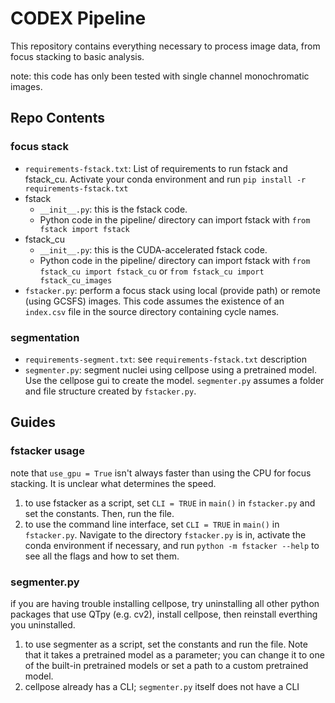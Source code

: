 # CODEX Pipeline

This repository contains everything necessary to process image data, from focus stacking to basic analysis.

note: this code has only been tested with single channel monochromatic images.

## Repo Contents

### focus stack

- `requirements-fstack.txt`: List of requirements to run fstack and fstack_cu. Activate your conda environment and run `pip install -r requirements-fstack.txt`
- fstack
  - `__init__.py`: this is the fstack code.
  - Python code in the pipeline/ directory can import fstack with `from fstack import fstack`
- fstack_cu
  - `__init__.py`: this is the CUDA-accelerated fstack code.
  - Python code in the pipeline/ directory can import fstack with `from fstack_cu import fstack_cu` or `from fstack_cu import fstack_cu_images`
- `fstacker.py`: perform a focus stack using local (provide path) or remote (using GCSFS) images. This code assumes the existence of an `index.csv` file in the source directory containing cycle names.

### segmentation

- `requirements-segment.txt`: see `requirements-fstack.txt` description
- `segmenter.py`: segment nuclei using cellpose using a pretrained model. Use the cellpose gui to create the model. `segmenter.py` assumes a folder and file structure created by `fstacker.py`.

## Guides

### fstacker usage

note that `use_gpu = True` isn't always faster than using the CPU for focus stacking. It is unclear what determines the speed.

1. to use fstacker as a script, set `CLI = TRUE` in `main()` in `fstacker.py` and set the constants. Then, run the file.
2. to use the command line interface, set `CLI = TRUE` in `main()` in `fstacker.py`. Navigate to the directory `fstacker.py` is in, activate the conda environment if necessary, and run `python -m fstacker --help` to see all the flags and how to set them.

### segmenter.py

if you are having trouble installing cellpose, try uninstalling all other python packages that use QTpy (e.g. cv2), install cellpose, then reinstall everthing you uninstalled.

1. to use segmenter as a script, set the constants and run the file. Note that it takes a pretrained model as a parameter; you can change it to one of the built-in pretrained models or set a path to a custom pretrained model.
2. cellpose already has a CLI; `segmenter.py` itself does not have a CLI

